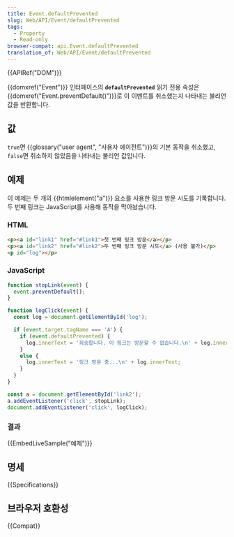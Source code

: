 ```yaml
---
title: Event.defaultPrevented
slug: Web/API/Event/defaultPrevented
tags:
  - Property
  - Read-only
browser-compat: api.Event.defaultPrevented
translation_of: Web/API/Event/defaultPrevented
---
```

{{APIRef("DOM")}}

{{domxref("Event")}} 인터페이스의 **`defaultPrevented`** 읽기 전용 속성은 {{domxref("Event.preventDefault()")}}로 이 이벤트를 취소했는지 나타내는 불리언 값을 반환합니다.

## 값

`true`면 {{glossary("user agent", "사용자 에이전트")}}의 기본 동작을 취소했고, `false`면 취소하지 않았음을 나타내는 불리언 값입니다.

## 예제

이 예제는 두 개의 {{htmlelement("a")}} 요소를 사용한 링크 방문 시도를 기록합니다. 두 번째 링크는 JavaScript를 사용해 동작을 막아놨습니다.

### HTML

```html
<p><a id="link1" href="#link1">첫 번째 링크 방문</a></p>
<p><a id="link2" href="#link2">두 번째 링크 방문 시도</a> (사용 불가)</p>
<p id="log"></p>
```

### JavaScript

```js
function stopLink(event) {
  event.preventDefault();
}

function logClick(event) {
  const log = document.getElementById('log');

  if (event.target.tagName === 'A') {
    if (event.defaultPrevented) {
      log.innerText = '죄송합니다. 이 링크는 방문할 수 없습니다.\n' + log.innerText;
    }
    else {
      log.innerText = '링크 방문 중...\n' + log.innerText;
    }
  }
}

const a = document.getElementById('link2');
a.addEventListener('click', stopLink);
document.addEventListener('click', logClick);
```

### 결과

{{EmbedLiveSample("예제")}}

## 명세

{{Specifications}}

## 브라우저 호환성

{{Compat}}
